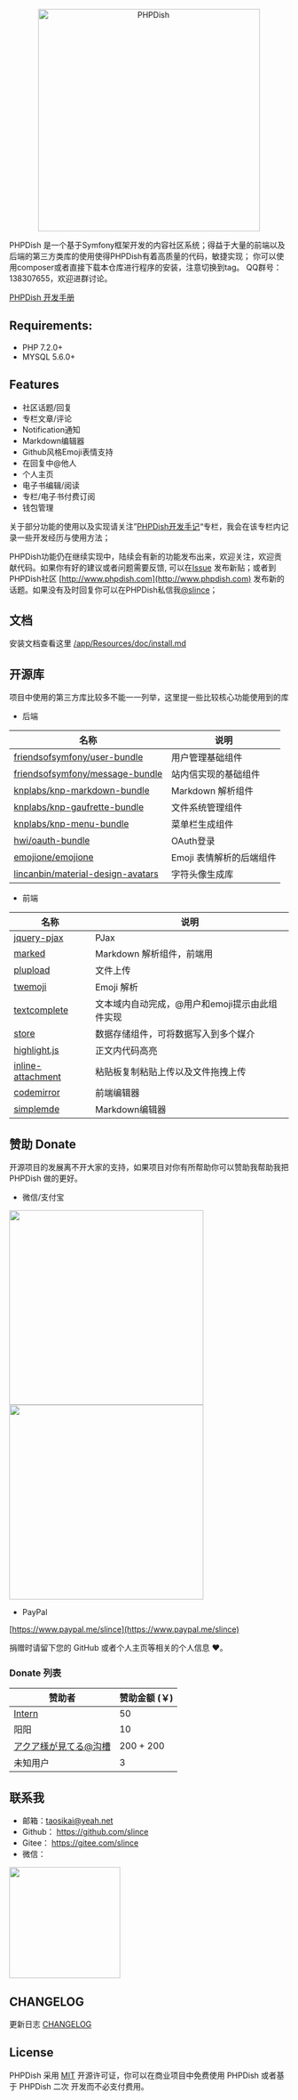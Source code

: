 <p align="center">
  <a href="https://www.phpdish.com/">
    <img alt="PHPDish" width="400" src="https://raw.githubusercontent.com/slince/phpdish/master/assets/img/logo2.png"/>
  </a>
</p>

PHPDish 是一个基于Symfony框架开发的内容社区系统；得益于大量的前端以及后端的第三方类库的使用使得PHPDish有着高质量的代码，敏捷实现；
你可以使用composer或者直接下载本仓库进行程序的安装，注意切换到tag。
QQ群号：138307655，欢迎进群讨论。

[PHPDish 开发手册](https://www.phpdish.com/books/docs)

## Requirements:

- PHP 7.2.0+
- MYSQL 5.6.0+

## Features

- 社区话题/回复
- 专栏文章/评论
- Notification通知
- Markdown编辑器
- Github风格Emoji表情支持
- 在回复中@他人
- 个人主页
- 电子书编辑/阅读
- 专栏/电子书付费订阅
- 钱包管理

关于部分功能的使用以及实现请关注”[PHPDish开发手记](https://www.phpdish.com/categories/phpdish-development-notes)“专栏，我会在该专栏内记录一些开发经历与使用方法；

PHPDish功能仍在继续实现中，陆续会有新的功能发布出来，欢迎关注，欢迎贡献代码。如果你有好的建议或者问题需要反馈,
可以在[Issue](https://github.com/slince/phpdish/issues) 发布新贴；或者到PHPDish社区 [http://www.phpdish.com](http://www.phpdish.com) 
发布新的话题。如果没有及时回复你可以在PHPDish私信我[@slince](http://www.phpdish.com/users/slince)；

## 文档

安装文档查看这里 [/app/Resources/doc/install.md](./app/Resources/doc/install.md)

## 开源库

项目中使用的第三方库比较多不能一一列举，这里提一些比较核心功能使用到的库

- 后端

| 名称 | 说明 |
| --- | --- |
| [friendsofsymfony/user-bundle](https://github.com/FriendsOfSymfony/FOSUserBundle) | 用户管理基础组件 |
| [friendsofsymfony/message-bundle](https://github.com/FriendsOfSymfony/FOSMessageBundle) | 站内信实现的基础组件 |
| [knplabs/knp-markdown-bundle](https://github.com/KnpLabs/KnpMarkdownBundle) | Markdown 解析组件 |
| [knplabs/knp-gaufrette-bundle](https://github.com/KnpLabs/KnpGaufretteBundle) | 文件系统管理组件 |
| [knplabs/knp-menu-bundle](https://github.com/KnpLabs/KnpMenuBundle) | 菜单栏生成组件 |
| [hwi/oauth-bundle](https://github.com/hwi/HWIOAuthBundle) | OAuth登录 |
| [emojione/emojione](https://github.com/emojione/emojione) | Emoji 表情解析的后端组件 |
| [lincanbin/material-design-avatars](https://github.com/lincanbin/Material-Design-Avatars) | 字符头像生成库 |

- 前端

| 名称 | 说明 |
| --- | --- |
| [jquery-pjax](https://github.com/defunkt/jquery-pjax) | PJax |
| [marked](https://github.com/chjj/marked) | Markdown 解析组件，前端用 |
| [plupload](https://github.com/moxiecode/plupload) | 文件上传 |
| [twemoji](https://github.com/twitter/twemoji) | Emoji 解析 |
| [textcomplete](https://github.com/yuku-t/textcomplete) | 文本域内自动完成，@用户和emoji提示由此组件实现 |
| [store](https://github.com/marcuswestin/store.js) | 数据存储组件，可将数据写入到多个媒介 |
| [highlight.js](https://github.com/isagalaev/highlight.js) | 正文内代码高亮 |
| [inline-attachment](https://github.com/Rovak/InlineAttachment) | 粘贴板复制粘贴上传以及文件拖拽上传 |
| [codemirror](https://github.com/codemirror/CodeMirror) | 前端编辑器 |
| [simplemde](https://github.com/sparksuite/simplemde-markdown-editor) | Markdown编辑器 |

## 赞助 Donate

开源项目的发展离不开大家的支持，如果项目对你有所帮助你可以赞助我帮助我把 PHPDish 做的更好。

- 微信/支付宝

<img src="https://raw.githubusercontent.com/slince/phpdish/master/app/Resources/assets/alipay.png" height="350"/><img src="https://raw.githubusercontent.com/slince/phpdish/master/app/Resources/assets/wechat-pay.png" height="350"/>

- PayPal

[https://www.paypal.me/slince](https://www.paypal.me/slince)

捐赠时请留下您的 GitHub 或者个人主页等相关的个人信息 :heart:。

### Donate 列表

| 赞助者 | 赞助金额 (￥)|
| --- | --- |
| [Intern](https://www.xde.io) | 50 |
| 阳阳 | 10 |
| [アクア様が見てる@沟槽](https://www.phpdish.com/users/gouchaoer) | 200 + 200 |
| 未知用户 | 3 |

## 联系我

- 邮箱：taosikai@yeah.net
- Github： https://github.com/slince
- Gitee： https://gitee.com/slince
- 微信：

<img src="https://raw.githubusercontent.com/slince/phpdish/master/app/Resources/assets/wechat.jpg" width="200"/>


## CHANGELOG

更新日志 [CHANGELOG](./CHANGELOG.md)

## License

PHPDish 采用 [MIT](https://opensource.org/licenses/MIT) 开源许可证，你可以在商业项目中免费使用 PHPDish 或者基于 PHPDish 二次
开发而不必支付费用。
